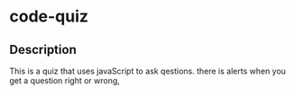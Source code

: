 # code-quiz

## Description
This is a quiz that uses javaScript to ask qestions. there is alerts when you get a question right or wrong, 